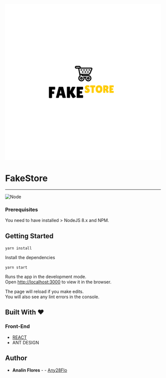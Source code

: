 ![fakeStore](./src/media/images/fake-store-logo.png)
# FakeStore
***


![Node](https://img.shields.io/badge/node-%3E%3D%208.x-brightgreen.svg)

### Prerequisites

You need to have installed > NodeJS 8.x and NPM.

## Getting Started

 `yarn install`

Install the dependencies

 `yarn start`

Runs the app in the development mode.\
Open [http://localhost:3000](http://localhost:3000) to view it in the browser.

The page will reload if you make edits.\
You will also see any lint errors in the console.


## Built With ❤
### Front-End

* [REACT](https://reactjs.org/)
* ANT DESIGN

## Author

* **Analin Flores** - - [Any28Flo](https://github.com/Any28Flo)


